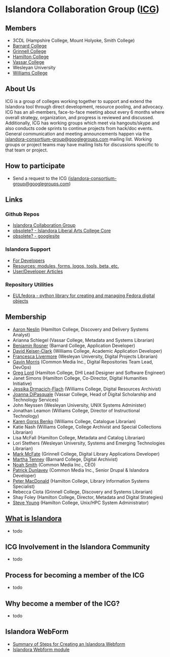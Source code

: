 # Islandora Collaboration Group ([ICG](https://github.com/Islandora-Collaboration-Group))

## Members

* 3CDL (Hampshire College, Mount Holyoke, Smith College)
* [Barnard College](http://digitalcollections.barnard.edu)
* [Grinnell College](http://digital.grinnell.edu)
* [Hamilton College](http://dhinitiative.org)
* [Vassar College](https://digitallibrary.vassar.edu)
* Wesleyan University
* [Williams College](http://unbound.williams.edu)

## About Us

ICG is a group of colleges working together to support and extend the Islandora tool through direct development, resource pooling, and advocacy.
ICG has an all-members, face-to-face meeting about every 6 months where overall strategy, organization, and progress is reviewed and discussed. Additionally, ICG has working groups which meet via hangouts/skype and also conducts code sprints to continue projects from hack/doc events.
General communication and meeting announcements happen via the islandora-consortium-group@googlegroups.com mailing list. Working groups or project teams may have mailing lists for discussions specific to that team or project.

## How to participate

* Send a request to the ICG (islandora-consortium-group@googlegroups.com)

## Links

### Github Repos

* [Islandora Collaboration Group](https://github.com/Islandora-Collaboration-Group)
* [obsolete? - Islandora Liberal Arts College Core](https://github.com/islandora-liberal-arts-college-core)
* [obsolete? - googlesite](https://sites.google.com/site/islandoraconsortiagroup/home/useful-links)

### Islandora Support
* [For Developers](http://islandora.ca/developers)
* [Resources: modules, forms, logos, tools, beta, etc.](http://islandora.ca/resources)
* [User/Developer Articles](https://github.com/islandora/islandora/wiki)

### Repository Utilities
* [EULfedora - python library for creating and managing Fedora digital objects](http://eulfedora.readthedocs.io/en/1.7.2/)


## Membership

* [Aaron Neslin](https://github.com/aneslin) (Hamilton College, Discovery and Delivery Systems Analyst)
* Arianna Schlegel (Vassar College, Metadata and Systems Librarian)
* [Benjamin Rosner](https://github.com/br2490) (Barnard College, Application Developer)
* [David Keiser-Clark](https://github.com/dwk2) (Williams College, Academic Application Developer)
* [Francesca Livermore](https://github.com/bookishgirl) (Wesleyan University, Digital Projects Librarian)
* [Gavin Morris](https://github.com/g7morris) (Common Media Inc., Digital Repositories Team Lead, DevOps)
* [Greg Lord](https://github.com/gplord) (Hamilton College, DHI Lead Designer and Software Engineer)
* Janet Simons (Hamilton College, Co-Director, Digital Humanities Initiative)
* [Jessika Drmacich-Flach](https://github.com/jgd1) (Williams College, Digital Resources Archivist)
* [Joanna DiPasquale](https://github.com/jjdipasquale) (Vassar College, Head of Digital Scholarship and Technology Services)
* John Neyssen (Wesleyan University, UNIX Systems Administer)
* Jonathan Leamon (Williams College, Director of Instructional Technology)
* [Karen Gorss Benko](https://github.com/kgb1420) (Williams College, Catalogue Librarian)
* Katie Nash (Williams College, College Archivist and Special Collections Librarian)
* Lisa McFall (Hamilton College, Metadata and Catalog Librarian)
* Lori Stethers (Wesleyan University, Systems and Emerging Technologies Librarian)
* [Mark McFate](https://github.com/McFateM) (Grinnell College, Digital Library Applications Developer)
* [Martha Tenney](https://github.com/MarthaTenney) (Barnard College, Digital Archivist)
* [Noah Smith](https://github.com/noahwsmith) (Common Media Inc., CEO)
* [Patrick Dunlavey](https://github.com/patdunlavey) (Common Media Inc., Senior Drupal & Islandora Developer)
* [Peter MacDonald](https://github.com/dhinitiative) (Hamilton College, Library Information Systems Specialist)
* Rebecca Ciota (Grinnell College, Discovery and Systems Librarian)
* Shay Foley (Hamilton College, Director, Metadata and Digital Strategies)
* [Steve Young](https://github.com/hamhpc) (Hamilton College, Unix/HPC System Administrator)


## [What is Islandora](http://islandora.ca)

* todo

## ICG Involvement in the Islandora Community

* todo

## Process for becoming a member of the ICG

* todo

## Why become a member of the ICG?

* todo

## Islandora WebForm

* [Summary of Steps for Creating an Islandora Webform](https://sites.google.com/site/islandoraconsortiagroup/home/iw-module/iw-brief-steps)
* [Islandora Webform module](https://sites.google.com/site/islandoraconsortiagroup/home/iw-module)
